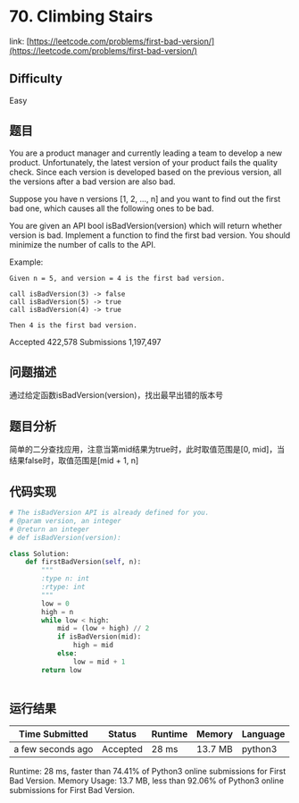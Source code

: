 # 70. Climbing Stairs

link: [https://leetcode.com/problems/first-bad-version/](https://leetcode.com/problems/first-bad-version/)

## Difficulty
Easy

## 题目

You are a product manager and currently leading a team to develop a new product. Unfortunately, the latest version of your product fails the quality check. Since each version is developed based on the previous version, all the versions after a bad version are also bad.

Suppose you have n versions [1, 2, ..., n] and you want to find out the first bad one, which causes all the following ones to be bad.

You are given an API bool isBadVersion(version) which will return whether version is bad. Implement a function to find the first bad version. You should minimize the number of calls to the API.

Example:
```
Given n = 5, and version = 4 is the first bad version.

call isBadVersion(3) -> false
call isBadVersion(5) -> true
call isBadVersion(4) -> true

Then 4 is the first bad version. 
```

Accepted
422,578
Submissions
1,197,497

## 问题描述
通过给定函数isBadVersion(version)，找出最早出错的版本号

## 题目分析
简单的二分查找应用，注意当第mid结果为true时，此时取值范围是[0, mid]，当结果false时，取值范围是[mid + 1, n]

## 代码实现

```python
# The isBadVersion API is already defined for you.
# @param version, an integer
# @return an integer
# def isBadVersion(version):

class Solution:
    def firstBadVersion(self, n):
        """
        :type n: int
        :rtype: int
        """
        low = 0
        high = n
        while low < high:
            mid = (low + high) // 2
            if isBadVersion(mid):
                high = mid
            else:
                low = mid + 1
        return low
        
```

## 运行结果

| Time Submitted | Status                                   | Runtime | Memory  | Language |
| -------------- | ---------------------------------------- | ------- | -------- | -------- |
| a few seconds ago |	Accepted	| 		28 ms	| 13.7 MB		| python3|

Runtime: 28 ms, faster than 74.41% of Python3 online submissions for First Bad Version.
Memory Usage: 13.7 MB, less than 92.06% of Python3 online submissions for First Bad Version.